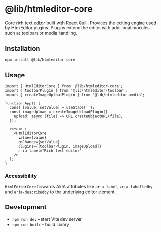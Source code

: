 # @lib/htmleditor-core

Core rich text editor built with React Quill. Provides the editing engine used by HtmlEditor plugins. Plugins extend the editor with additional modules such as toolbars or media handling.

## Installation

```bash
npm install @lib/htmleditor-core
```

## Usage

```tsx
import { HtmlEditorCore } from '@lib/htmleditor-core';
import { toolbarPlugin } from '@lib/htmleditor-toolbar';
import { createImageUploadPlugin } from '@lib/htmleditor-media';

function App() {
  const [value, setValue] = useState('');
  const imageUpload = createImageUploadPlugin({
    upload: async (file) => URL.createObjectURL(file),
  });

  return (
    <HtmlEditorCore
      value={value}
      onChange={setValue}
      plugins={[toolbarPlugin, imageUpload]}
      aria-label="Rich text editor"
    />
  );
}
```

### Accessibility

`HtmlEditorCore` forwards ARIA attributes like `aria-label`, `aria-labelledby`
and `aria-describedby` to the underlying editor element.

## Development

- `npm run dev` – start Vite dev server
- `npm run build` – build library
